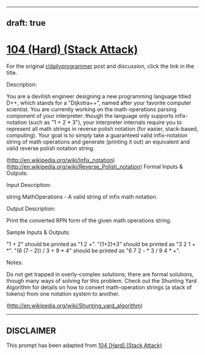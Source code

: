---
draft: true
----

# [104 (Hard) (Stack Attack)](https://www.reddit.com/r/dailyprogrammer/comments/11pas4/10182012_challenge_104_hard_stack_attack/)

For the original [r/dailyprogrammer](https://www.reddit.com/r/dailyprogrammer/) post and discussion, click the link in the title.

Description:

You are a devilish engineer designing a new programming language titled D++, which stands for a "Dijkstra++", named after your favorite computer scientist. You are currently working on the math-operations parsing component of your interpreter: though the language only supports infix-notation (such as "1 + 2 * 3"), your interpreter internals require you to represent all math strings in reverse polish notation (for easier, stack-based, computing). Your goal is to simply take a guaranteed valid infix-notation string of math operations and generate (printing it out) an equivalent and valid reverse polish notation string.

(http://en.wikipedia.org/wiki/Infix_notation)
(http://en.wikipedia.org/wiki/Reverse_Polish_notation)
Formal Inputs & Outputs:

Input Description:

string MathOperations - A valid string of infix math notation.

Output Description:

Print the converted RPN form of the given math operations string.

Sample Inputs & Outputs:

"1 + 2" should be printed as "1 2 +". "(1+2)*3" should be printed as "3 2 1 + *". "(6 (7 – 2)) / 3 + 9 * 4" should be printed as "6  7  2 - * 3 / 9  4  * +".

Notes:

Do not get trapped in overly-complex solutions; there are formal solutions, though many ways of solving for this problem. Check out the Shunting Yard Algorithm for details on how to convert math-operation strings (a stack of tokens) from one notation system to another.

(http://en.wikipedia.org/wiki/Shunting_yard_algorithm)

----
## **DISCLAIMER**
This prompt has been adapted from [104 [Hard] (Stack Attack)](https://www.reddit.com/r/dailyprogrammer/comments/11pas4/10182012_challenge_104_hard_stack_attack/
)
